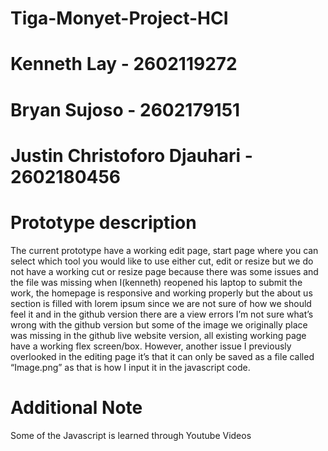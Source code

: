 # Tiga-Monyet-Project-HCI
# Kenneth Lay - 2602119272
# Bryan Sujoso - 2602179151
# Justin Christoforo Djauhari - 2602180456


# Prototype description
The current prototype have a working edit page, start page where you can select which tool you would like to use either cut, edit or resize but we do not have a working cut or resize page because there was some issues and the file was missing when I(kenneth) reopened his laptop to submit the work, the homepage is responsive and working properly but the about us section is filled with lorem ipsum since we are not sure of how we should feel it and in the github version there are a view errors I’m not sure what’s wrong with the github version but some of the image we originally place was missing in the github live website version, all existing working page have a working flex screen/box. However, another issue I previously overlooked in the editing page it’s that it can only be saved as a file called “Image.png” as that is how I input it in the javascript code.

# Additional Note
 Some of the Javascript is learned through Youtube Videos
